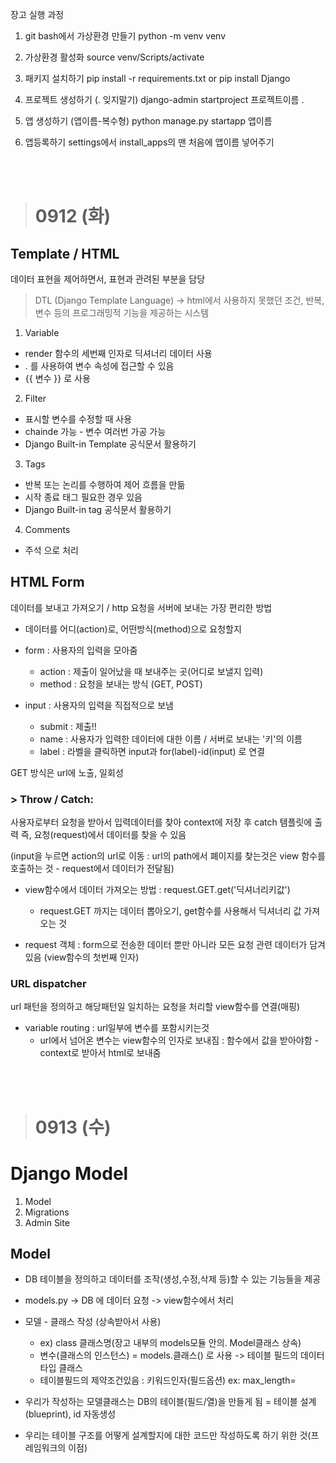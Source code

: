 
장고 실행 과정

1. git bash에서 가상환경 만들기
python -m venv venv

2. 가상환경 활성화 
source venv/Scripts/activate

3. 패키지 설치하기 
pip install -r requirements.txt  or  pip install Django

4. 프로젝트 생성하기 (. 잊지말기)
django-admin startproject 프로젝트이름 .

5. 앱 생성하기  (앱이름-복수형)
python manage.py startapp 앱이름

6. 앱등록하기
settings에서 install_apps의 맨 처음에 앱이름 넣어주기

</br>
</br>

> # 0912 (화)

## Template / HTML
데이터 표현을 제어하면서, 표현과 관려된 부분을 담당


> DTL (Django Template Language)
-> html에서 사용하지 못했던 조건, 반복, 변수 등의 프로그래밍적 기능을 제공하는 시스템


1. Variable
- render 함수의 세번째 인자로 딕셔너리 데이터 사용
- . 를 사용하여 변수 속성에 접근할 수 있음
- {{ 변수 }} 로 사용

2. Filter
- 표시할 변수를 수정할 때 사용
- chainde 가능 - 변수 여러번 가공 가능
- Django Built-in Template 공식문서 활용하기

3. Tags
- 반복 또는 논리를 수행하여 제어 흐름을 만듦
- 시작 종료 태그 필요한 경우 있음
- Django Built-in tag 공식문서 활용하기

4. Comments
- 주석 으로 처리


## HTML Form
데이터를 보내고 가져오기 / http 요청을 서버에 보내는 가장 편리한 방법

- 데이터를 어디(action)로, 어떤방식(method)으로 요청할지

- form : 사용자의 입력을 모아줌
    - action : 제출이 일어났을 때 보내주는 곳(어디로 보낼지 입력)
    - method : 요청을 보내는 방식 (GET, POST)

- input : 사용자의 입력을 직접적으로 보냄
    - submit : 제출!!
    - name : 사용자가 입력한 데이터에 대한 이름 / 서버로 보내는 '키'의 이름
    - label : 라벨을 클릭하면 input과 for(label)-id(input) 로 연결



GET 방식은 url에 노출, 일회성


### > Throw / Catch:
사용자로부터 요청을 받아서 입력데이터를 찾아 context에 저장 후 catch 템플릿에 출력
즉, 요청(request)에서 데이터를 찾을 수 있음

(input을 누르면 action의 url로 이동 : url의 path에서 폐이지를 찾는것은 view 함수를 호출하는 것 - request에서 데이터가 전달됨)

- view함수에서 데이터 가져오는 방법 : request.GET.get('딕셔너리키값')
    - request.GET 까지는 데이터 뽑아오기, get함수를 사용해서 딕셔너리 값 가져오는 것

- request 객체 : form으로 전송한 데이터 뿐만 아니라 모든 요청 관련 데이터가 담겨있음 (view함수의 첫번째 인자)


### URL dispatcher
url 패턴을 정의하고 해당패턴일 일치하는 요청을 처리할 view함수를 연결(매핑)

- variable routing : url일부에 변수를 포함시키는것
    - url에서 넘어온 변수는 view함수의 인자로 보내짐 : 함수에서 값을 받아야함 - context로 받아서 html로 보내줌



</br>
</br>

> # 0913 (수)

# Django Model
1. Model
2. Migrations
3. Admin Site


## Model

- DB 테이블을 정의하고 데이터를 조작(생성,수정,삭제 등)할 수 있는 기능들을 제공

- models.py -> DB 에 데이터 요청 -> view함수에서 처리

- 모델 - 클래스 작성 (상속받아서 사용)
    - ex) class 클래스명(장고 내부의 models모듈 안의. Model클래스 상속)
    - 변수(클래스의 인스턴스) = models.클래스() 로 사용 -> 테이블 필드의 데이터타입 클래스
    - 테이블필드의 제약조건있음 : 키워드인자(필드옵션) ex: max_length=
- 우리가 작성하는 모델클래스는 DB의 테이블(필드/열)을 만들게 됨 = 테이블 설계(blueprint), id 자동생성
- 우리는 테이블 구조를 어떻게 설계할지에 대한 코드만 작성하도록 하기 위한 것(프레임워크의 이점)







